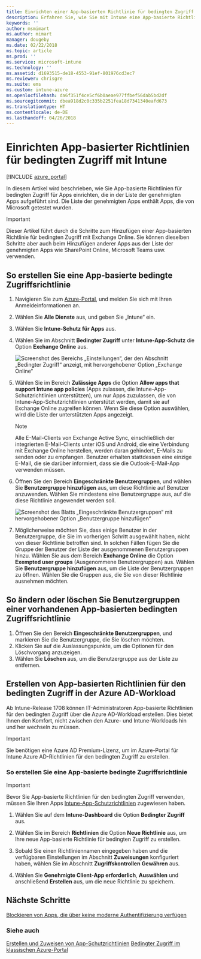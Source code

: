 ```yaml
---
title: Einrichten einer App-basierten Richtlinie für bedingten Zugriff mit Intune
description: Erfahren Sie, wie Sie mit Intune eine App-basierte Richtlinie für bedingten Zugriff erstellen.
keywords: ''
author: msmimart
ms.author: mimart
manager: dougeby
ms.date: 02/22/2018
ms.topic: article
ms.prod: ''
ms.service: microsoft-intune
ms.technology: ''
ms.assetid: d1693515-de18-4553-91ef-801976cd3ec7
ms.reviewer: chrisgre
ms.suite: ems
ms.custom: intune-azure
ms.openlocfilehash: da6f351f4ce5cf6b0aeae977ffbef56dab5bd2df
ms.sourcegitcommit: dbea918d2c0c335b2251fea18d7341340eafd673
ms.translationtype: HT
ms.contentlocale: de-DE
ms.lasthandoff: 04/26/2018
---
```

# <a name="set-up-app-based-conditional-access-policies-with-intune"></a>Einrichten App-basierter Richtlinien für bedingten Zugriff mit Intune

[!INCLUDE [azure_portal](./includes/azure_portal.md)]

In diesem Artikel wird beschrieben, wie Sie App-basierte Richtlinien für bedingten Zugriff für Apps einrichten, die in der Liste der genehmigten Apps aufgeführt sind. Die Liste der genehmigten Apps enthält Apps, die von Microsoft getestet wurden.

> [!IMPORTANT]
> Dieser Artikel führt durch die Schritte zum Hinzufügen einer App-basierten Richtlinie für bedingten Zugriff mit Exchange Online. Sie können dieselben Schritte aber auch beim Hinzufügen anderer Apps aus der Liste der genehmigten Apps wie SharePoint Online, Microsoft Teams usw. verwenden.

## <a name="to-create-an-app-based-conditional-access-policy"></a>So erstellen Sie eine App-basierte bedingte Zugriffsrichtlinie
1.  Navigieren Sie zum [Azure-Portal](https://portal.azure.com), und melden Sie sich mit Ihren Anmeldeinformationen an.

2.  Wählen Sie **Alle Dienste** aus, und geben Sie „Intune“ ein.

3.  Wählen Sie **Intune-Schutz für Apps** aus.

4.  Wählen Sie im Abschnitt **Bedingter Zugriff** unter **Intune-App-Schutz** die Option **Exchange Online** aus.

    ![Screenshot des Bereichs „Einstellungen“, der den Abschnitt „Bedingter Zugriff“ anzeigt, mit hervorgehobener Option „Exchange Online“](./media/MAM-conditional-access-1.png)

6. Wählen Sie im Bereich **Zulässige Apps** die Option **Allow apps that support Intune app policies** (Apps zulassen, die Intune-App-Schutzrichtlinien unterstützen), um nur Apps zuzulassen, die von Intune-App-Schutzrichtlinien unterstützt werden, damit sie auf Exchange Online zugreifen können. Wenn Sie diese Option auswählen, wird die Liste der unterstützten Apps angezeigt.

    > [!NOTE]
    > Alle E-Mail-Clients von Exchange Active Sync, einschließlich der integrierten E-Mail-Clients unter iOS und Android, die eine Verbindung mit Exchange Online herstellen, werden daran gehindert, E-Mails zu senden oder zu empfangen. Benutzer erhalten stattdessen eine einzige E-Mail, die sie darüber informiert, dass sie die Outlook-E-Mail-App verwenden müssen.

7. Öffnen Sie den Bereich **Eingeschränkte Benutzergruppen**, und wählen Sie **Benutzergruppe hinzufügen** aus, um diese Richtlinie auf Benutzer anzuwenden. Wählen Sie mindestens eine Benutzergruppe aus, auf die diese Richtlinie angewendet werden soll.

    ![Screenshot des Blatts „Eingeschränkte Benutzergruppen“ mit hervorgehobener Option „Benutzergruppe hinzufügen“](./media/mam-ca-add-user-group.png)

8. Möglicherweise möchten Sie, dass einige Benutzer in der Benutzergruppe, die Sie im vorherigen Schritt ausgewählt haben, nicht von dieser Richtlinie betroffen sind. In solchen Fällen fügen Sie die Gruppe der Benutzer der Liste der ausgenommenen Benutzergruppen hinzu. Wählen Sie aus dem Bereich **Exchange Online** die Option **Exempted user groups** (Ausgenommene Benutzergruppen) aus. Wählen Sie **Benutzergruppe hinzufügen** aus, um die Liste der Benutzergruppen zu öffnen. Wählen Sie die Gruppen aus, die Sie von dieser Richtlinie ausnehmen möchten.

## <a name="to-modify-or-delete-user-groups-from-an-existing-app-based-ca-policy"></a>So ändern oder löschen Sie Benutzergruppen einer vorhandenen App-basierten bedingten Zugriffsrichtlinie

1. Öffnen Sie den Bereich **Eingeschränkte Benutzergruppen**, und markieren Sie die Benutzergruppe, die Sie löschen möchten.
2. Klicken Sie auf die Auslassungspunkte, um die Optionen für den Löschvorgang anzuzeigen.
3. Wählen Sie **Löschen** aus, um die Benutzergruppe aus der Liste zu entfernen.

## <a name="create-app-based-conditional-access-policies-in-azure-ad-workload"></a>Erstellen von App-basierten Richtlinien für den bedingten Zugriff in der Azure AD-Workload

Ab Intune-Release 1708 können IT-Administratoren App-basierte Richtlinien für den bedingten Zugriff über die Azure AD-Workload erstellen. Dies bietet Ihnen den Komfort, nicht zwischen den Azure- und Intune-Workloads hin und her wechseln zu müssen.

> [!IMPORTANT]
> Sie benötigen eine Azure AD Premium-Lizenz, um im Azure-Portal für Intune Azure AD-Richtlinien für den bedingten Zugriff zu erstellen.

### <a name="to-create-an-app-based-conditional-access-policy"></a>So erstellen Sie eine App-basierte bedingte Zugriffsrichtlinie

> [!IMPORTANT]
> Bevor Sie App-basierte Richtlinien für den bedingten Zugriff verwenden, müssen Sie Ihren Apps [Intune-App-Schutzrichtlinien](app-protection-policies.md) zugewiesen haben.

1. Wählen Sie auf dem **Intune-Dashboard** die Option **Bedingter Zugriff** aus.

2. Wählen Sie im Bereich **Richtlinien** die Option **Neue Richtlinie** aus, um Ihre neue App-basierte Richtlinie für bedingten Zugriff zu erstellen.

4. Sobald Sie einen Richtliniennamen eingegeben haben und die verfügbaren Einstellungen im Abschnitt **Zuweisungen** konfiguriert haben, wählen Sie im Abschnitt **Zugriffskontrollen** **Gewähren** aus.

5. Wählen Sie **Genehmigte Client-App erforderlich**, **Auswählen** und anschließend **Erstellen** aus, um die neue Richtlinie zu speichern.

## <a name="next-steps"></a>Nächste Schritte
[Blockieren von Apps, die über keine moderne Authentifizierung verfügen](app-modern-authentication-block.md)

### <a name="see-also"></a>Siehe auch

[Erstellen und Zuweisen von App-Schutzrichtlinien](app-protection-policies.md)
[Bedingter Zugriff im klassischen Azure-Portal](https://docs.microsoft.com/azure/active-directory/active-directory-conditional-access)
